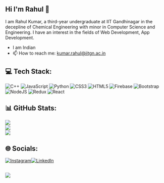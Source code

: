 ## Hi I'm Rahul 👋
I am Rahul Kumar, a third-year undergraduate at IIT Gandhinagar in the decepline of Chemical Engineering with minor in Computer Science and Engineering. I have an interest in the fields of Web Development, App Development.

- I am Indian
- 📫 How to reach me: kumar.rahul@iitgn.ac.in


## 💻 Tech Stack:
![C++](https://img.shields.io/badge/c++-%2300599C.svg?style=for-the-badge&logo=c%2B%2B&logoColor=white) ![JavaScript](https://img.shields.io/badge/javascript-%23323330.svg?style=for-the-badge&logo=javascript&logoColor=%23F7DF1E) ![Python](https://img.shields.io/badge/python-3670A0?style=for-the-badge&logo=python&logoColor=ffdd54) ![CSS3](https://img.shields.io/badge/css3-%231572B6.svg?style=for-the-badge&logo=css3&logoColor=white) ![HTML5](https://img.shields.io/badge/html5-%23E34F26.svg?style=for-the-badge&logo=html5&logoColor=white) ![Firebase](https://img.shields.io/badge/firebase-%23039BE5.svg?style=for-the-badge&logo=firebase) ![Bootstrap](https://img.shields.io/badge/bootstrap-%23563D7C.svg?style=for-the-badge&logo=bootstrap&logoColor=white) ![NodeJS](https://img.shields.io/badge/node.js-6DA55F?style=for-the-badge&logo=node.js&logoColor=white) ![Redux](https://img.shields.io/badge/redux-%23593d88.svg?style=for-the-badge&logo=redux&logoColor=white) ![React](https://img.shields.io/badge/react-%2320232a.svg?style=for-the-badge&logo=react&logoColor=%2361DAFB)
## 📊 GitHub Stats:
![](https://github-readme-stats.vercel.app/api?username=RahulKumar408&theme=dark&hide_border=false&include_all_commits=false&count_private=false)<br/>
![](https://github-readme-streak-stats.herokuapp.com/?user=RahulKumar408&theme=dark&hide_border=false)<br/>
![](https://github-readme-stats.vercel.app/api/top-langs/?username=RahulKumar408&theme=dark&hide_border=false&include_all_commits=false&count_private=false&layout=compact)
## 🌐 Socials:
[![Instagram](https://img.shields.io/badge/Instagram-%23E4405F.svg?logo=Instagram&logoColor=white)](https://www.instagram.com/krrahul_07/)[![LinkedIn](https://img.shields.io/badge/LinkedIn-%230077B5.svg?logo=linkedin&logoColor=white)](https://www.linkedin.com/in/rahul-kumar-880a30200/)

[![](https://visitcount.itsvg.in/api?id=RahulKumar408&icon=0&color=0)](https://visitcount.itsvg.in)
-----

